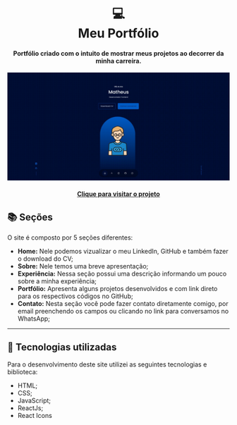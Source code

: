 <h1 align="center">
  💻<br>Meu Portfólio
</h1>

<h4 align="center">
  Portfólio criado com o intuito de mostrar meus projetos ao decorrer da minha carreira.
</h4>

![Resultado final do projeto](/src/assets/preview.jpeg)

<h4 align="center"><a href="https://mathferreira01.github.io/Portfolio/">Clique para visitar o projeto</a></h4>

## 📚 Seções
O site é composto por 5 seções diferentes:

- **Home:** Nele podemos vizualizar o meu LinkedIn, GitHub e também fazer o download do CV;
- **Sobre:** Nele temos uma breve apresentação;
- **Experiência:** Nessa seção possui uma descrição informando um pouco sobre a minha experiência;
- **Portfólio:** Apresenta alguns projetos desenvolvidos e com link direto para os respectivos códigos no GitHub;
- **Contato:** Nesta seção você pode fazer contato diretamente comigo, por email preenchendo os campos ou clicando no link para conversamos no WhatsApp;

---

## 💼 Tecnologias utilizadas
Para o desenvolvimento deste site utilizei as seguintes tecnologias e biblioteca:

- HTML;
- CSS;
- JavaScript;
- ReactJs;
- React Icons







